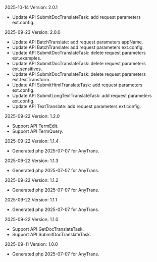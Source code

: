 2025-10-14 Version: 2.0.1
- Update API SubmitDocTranslateTask: add request parameters ext.config.


2025-09-23 Version: 2.0.0
- Update API BatchTranslate: add request parameters appName.
- Update API BatchTranslate: add request parameters ext.config.
- Update API SubmitDocTranslateTask: delete request parameters ext.examples.
- Update API SubmitDocTranslateTask: delete request parameters ext.sensitives.
- Update API SubmitDocTranslateTask: delete request parameters ext.textTransform.
- Update API SubmitHtmlTranslateTask: add request parameters ext.config.
- Update API SubmitLongTextTranslateTask: add request parameters ext.config.
- Update API TextTranslate: add request parameters ext.config.


2025-09-22 Version: 1.2.0
- Support API TermEdit.
- Support API TermQuery.


2025-09-22 Version: 1.1.4
- Generated php 2025-07-07 for AnyTrans.

2025-09-22 Version: 1.1.3
- Generated php 2025-07-07 for AnyTrans.

2025-09-22 Version: 1.1.2
- Generated php 2025-07-07 for AnyTrans.

2025-09-22 Version: 1.1.1
- Generated php 2025-07-07 for AnyTrans.

2025-09-22 Version: 1.1.0
- Support API GetDocTranslateTask.
- Support API SubmitDocTranslateTask.


2025-09-11 Version: 1.0.0
- Generated php 2025-07-07 for AnyTrans.

